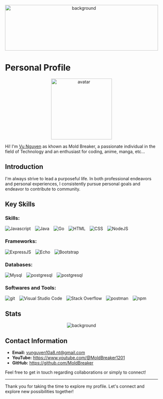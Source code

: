 
<p align="center">
  <img src="https://camo.githubusercontent.com/c7349616e6995fa3b26b1a0218895bf12f1c99eef377122dd7a91b2e71dc144c/68747470733a2f2f6861636b65726e6f6f6e2e636f6d2f696d616765732f66327078333666792e676966" width="100%" height="150px" alt="background"/>
</p>

# Personal Profile

<p align="center">
  <img src="https://avatars.githubusercontent.com/u/103253571?v=4" width="200px" alt="avatar"/>
</p>

Hi! I'm [Vu Nguyen](https://github.com/MoldBreaker) as khown as Mold Breaker, a passionate individual in the field of Technology and an enthusiast for coding, anime, manga, etc... 

## Introduction

I'm always strive to lead a purposeful life. In both professional endeavors and personal experiences, I consistently pursue personal goals and endeavor to contribute to community.

## Key Skills
### Skills:
![Javascript](https://img.shields.io/badge/javascript-black?style=for-the-badge&logo=javascript)&emsp;![Java](https://img.shields.io/badge/Java-ED8B00?style=for-the-badge&logo=openjdk&logoColor=white)&emsp;![Go](https://img.shields.io/badge/Go-blue?style=for-the-badge&logo=go&logoColor=white)&emsp;![HTML](https://img.shields.io/badge/html-red?style=for-the-badge&logo=html5&logoColor=white)&emsp;![CSS](https://img.shields.io/badge/CSS-ocean?style=for-the-badge&logo=css3&logoColor=white)&emsp;![NodeJS](https://img.shields.io/badge/node.js-brightgreen?style=for-the-badge&logo=nodedotjs&logoColor=white)
### Frameworks:
![ExpressJS](https://img.shields.io/badge/expresss-brown?style=for-the-badge&logo=express&logoColor=white)&emsp;![Echo](https://img.shields.io/badge/Echo-blue?style=for-the-badge&logo=go&logoColor=white)&emsp;![Bootstrap](https://img.shields.io/badge/bootstrap-purple?style=for-the-badge&logo=bootstrap&logoColor=white)
### Databases:
![Mysql](https://img.shields.io/badge/mysql-yellow?style=for-the-badge&logo=mysql&logoColor=black)&emsp;![postgresql](https://img.shields.io/badge/postgresql-purple?style=for-the-badge&logo=postgresql&logoColor=white)&emsp;![postgresql](https://img.shields.io/badge/MongoDB-%234ea94b.svg?style=for-the-badge&logo=mongodb&logoColor=white)
### Softwares and Tools:
![git](https://img.shields.io/badge/Git-F05032?style=for-the-badge&logo=git&logoColor=white)&emsp;![Visual Studio Code](https://img.shields.io/badge/Visual_Studio_Code-0078D4?style=for-the-badge&logo=visual%20studio%20code&logoColor=white)&emsp;![Stack Overflow](https://img.shields.io/badge/Stack_Overflow-FE7A16?style=for-the-badge&logo=stack-overflow&logoColor=white)&emsp;![postman](https://img.shields.io/badge/Postman-FF6C37?style=for-the-badge&logo=Postman&logoColor=white)&emsp;![npm](https://img.shields.io/badge/NPM-%23000000.svg?style=for-the-badge&logo=npm&logoColor=white)

## Stats
<p align="center">
  <img src="https://github-readme-stats.vercel.app/api?username=MoldBreaker&show_icons=true&theme=dark#gh-dark-mode-only" alt="background"/>
</p>

## Contact Information

- **Email:** vunguyen10a8.nt@gmail.com
- **YouTube:** https://www.youtube.com/@MoldBreaker1201
- **GitHub:** https://github.com/MoldBreaker

Feel free to get in touch regarding collaborations or simply to connect!

---

Thank you for taking the time to explore my profile. Let's connect and explore new possibilities together!
